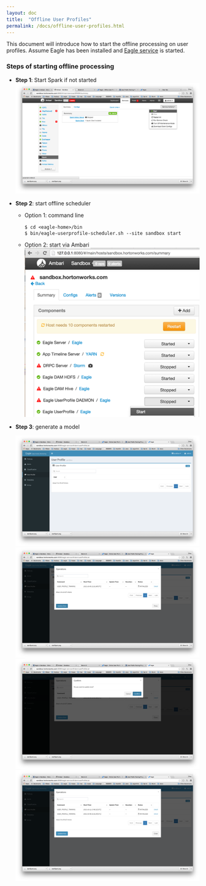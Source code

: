 ```yaml
---
layout: doc
title:  "Offline User Profiles"
permalink: /docs/offline-user-profiles.html
---
```


This document will introduce how to start the offline processing on user profiles. Assume Eagle has been installed and [Eagle service](http://sandbox.hortonworks.com:9099/eagle-service)
is started.


### Steps of starting offline processing

* **Step 1**: Start Spark if not started
![Start Spark](/images/docs/startSpark2.png)

* **Step 2**: start offline scheduler

	* Option 1: command line

	      $ cd <eagle-home>/bin
	      $ bin/eagle-userprofile-scheduler.sh --site sandbox start

	* Option 2: start via Ambari
	![Click "ops"](/images/docs/UserProfile.png)

* **Step 3**: generate a model

	![Click "ops"](/images/docs/step1.png)
	![Click "Update Now"](/images/docs/step2.png)
	![Click "Confirm"](/images/docs/step3.png)
	![Check](/images/docs/step4.png)

